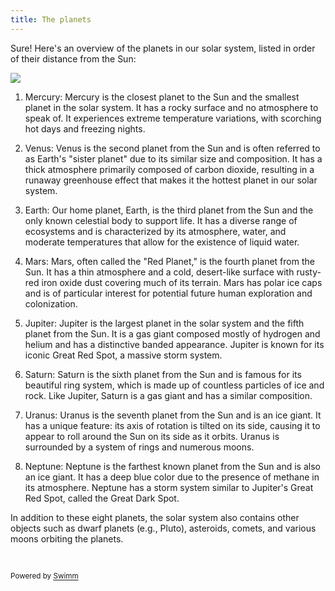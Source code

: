 ```yaml
---
title: The planets
---
```

Sure! Here's an overview of the planets in our solar system, listed in order of their distance from the Sun:

![](https://firebasestorage.googleapis.com/v0/b/swimm-dev-content/o/repositories%2FZ2l0aHViJTNBJTNBdGVzdC1kb2NzLXJlcG8lM0ElM0FSeWFuSGF2b2M%3D%2F55bc4d8b-4466-45bf-b192-90ce733fdd30.jpg?alt=media&token=b3f4ce60-3cda-4fe2-a433-7000d8587888)

1. Mercury: Mercury is the closest planet to the Sun and the smallest planet in the solar system. It has a rocky surface and no atmosphere to speak of. It experiences extreme temperature variations, with scorching hot days and freezing nights.

2. Venus: Venus is the second planet from the Sun and is often referred to as Earth's "sister planet" due to its similar size and composition. It has a thick atmosphere primarily composed of carbon dioxide, resulting in a runaway greenhouse effect that makes it the hottest planet in our solar system.

3. Earth: Our home planet, Earth, is the third planet from the Sun and the only known celestial body to support life. It has a diverse range of ecosystems and is characterized by its atmosphere, water, and moderate temperatures that allow for the existence of liquid water.

4. Mars: Mars, often called the "Red Planet," is the fourth planet from the Sun. It has a thin atmosphere and a cold, desert-like surface with rusty-red iron oxide dust covering much of its terrain. Mars has polar ice caps and is of particular interest for potential future human exploration and colonization.

5. Jupiter: Jupiter is the largest planet in the solar system and the fifth planet from the Sun. It is a gas giant composed mostly of hydrogen and helium and has a distinctive banded appearance. Jupiter is known for its iconic Great Red Spot, a massive storm system.

6. Saturn: Saturn is the sixth planet from the Sun and is famous for its beautiful ring system, which is made up of countless particles of ice and rock. Like Jupiter, Saturn is a gas giant and has a similar composition.

7. Uranus: Uranus is the seventh planet from the Sun and is an ice giant. It has a unique feature: its axis of rotation is tilted on its side, causing it to appear to roll around the Sun on its side as it orbits. Uranus is surrounded by a system of rings and numerous moons.

8. Neptune: Neptune is the farthest known planet from the Sun and is also an ice giant. It has a deep blue color due to the presence of methane in its atmosphere. Neptune has a storm system similar to Jupiter's Great Red Spot, called the Great Dark Spot.

In addition to these eight planets, the solar system also contains other objects such as dwarf planets (e.g., Pluto), asteroids, comets, and various moons orbiting the planets.

&nbsp;

<SwmMeta repo-id="Z2l0aHViJTNBJTNBdGVzdC1kb2NzLXJlcG8lM0ElM0FSeWFuSGF2b2M=" repo-name="test-docs-repo"><sup>Powered by [Swimm](http://localhost:5000/)</sup></SwmMeta>
